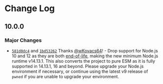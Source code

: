 # Change Log

## 10.0.0

### Major Changes

- [`581d0dc4`](https://github.com/wKovacs64/pwned/commit/581d0dc4dc7d3e796866003c116d5ca44da838b4) and [`1bd53262`](https://github.com/wKovacs64/pwned/commit/1bd532629446b5f9b72aac6ff82c5bafc9caa2fb) Thanks [@wKovacs64](https://github.com/wKovacs64)! - Drop support for Node.js 10 and 12 as they are both [end-of-life](https://nodejs.org/en/about/releases/), making the new minimum Node.js runtime v14.13.1. This also converts the project to pure ESM as it is fully supported in 14.13.1, 16 and beyond. Please upgrade your Node.js environment if necessary, or continue using the latest v9 release of `pwned` if you are unable to upgrade your environment.
